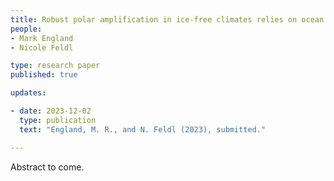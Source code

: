 ```yaml
---
title: Robust polar amplification in ice-free climates relies on ocean heat transport and cloud radiative effects 
people:
- Mark England 
- Nicole Feldl

type: research paper
published: true

updates:

- date: 2023-12-02
  type: publication
  text: "England, M. R., and N. Feldl (2023), submitted."

---
```


Abstract to come.
